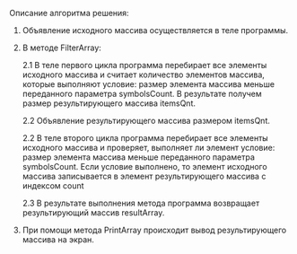 Описание алгоритма решения:

1. Объявление исходного массива осуществляется в теле программы.

2. В методе FilterArray:

	2.1 В теле первого цикла программа перебирает все элементы исходного массива и считает количество элементов массива, которые выполняют условие: размер элемента массива меньше переданного параметра symbolsCount. В результате получем размер результирующего массива itemsQnt.

	2.2 Объявление результирующего массива размером itemsQnt.

	2.2 В теле второго цикла программа перебирает все элементы исходного массива и проверяет, выполняет ли элемент условие:  размер элемента массива меньше переданного параметра symbolsCount. Если условие выполнено, то элемент исходного массива записывается в элемент результирующего массива с индексом count

	2.3 В результате выполнения метода программа возвращает результирующий массив resultArray.

3. При помощи метода PrintArray происходит вывод результирующего массива на экран.